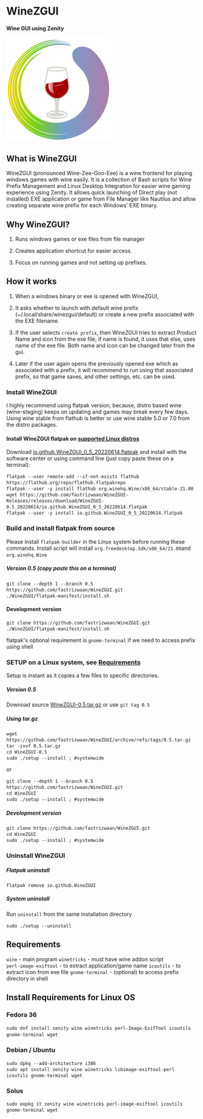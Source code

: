 # WineZGUI

#### Wine GUI using Zenity

![](https://raw.githubusercontent.com/fastrizwaan/WineZGUI/main/assets/winezgui.svg)

## What is WineZGUI

WineZGUI (pronounced Wine-Zee-Goo-Eee) is a wine frontend for playing windows games with wine easily. It is a collection of Bash scripts for Wine Prefix Management and Linux Desktop Integration for easier wine gaming experience using Zenity. It allows quick launching of Direct play (not installed) EXE application or game from File Manager like Nautilus and allow creating separate wine prefix for each Windows' EXE binary.

## Why WineZGUI?

1. Runs windows games or exe files from file manager

2. Creates application shortcut for easier access.

3. Focus on running games and not setting up prefixes.

## How it works

1. When a windows binary or exe is opened with WineZGUI, 

2. It asks whether to launch with default wine prefix (~/.local/share/winezgui/default) or create a new prefix associated with the EXE filename. 

3. If the user selects `create prefix`, then WineZGUI tries to extract Product Name and icon from the exe file, if name is found, it uses that else, uses name of the exe file. Both name and icon can be changed later from the gui.

4. Later if the user again opens the previously opened exe which as associated with a prefix, it will recommend to run using that associated prefix, so that game saves, and other settings, etc. can be used.

### Install WineZGUI

I highly recommend using flatpak version, because, distro based wine (wine-staging) keeps on updating and games may break every few days. Using wine stable from flathub is better or use wine stable 5.0 or 7.0 from the distro packages.

#### Install WineZGUI flatpak on [supported Linux distros](https://flatpak.org/setup/)

Download [io.github.WineZGUI_0_5_20220614.flatpak](https://github.com/fastrizwaan/WineZGUI-Releases/releases/download/WineZGUI-0.5_20220614/io.github.WineZGUI_0_5_20220614.flatpak) and install with the software center or using command line (just copy paste these on a terminal):

```
flatpak --user remote-add --if-not-exists flathub https://flathub.org/repo/flathub.flatpakrepo
flatpak --user -y install flathub org.winehq.Wine/x86_64/stable-21.08
wget https://github.com/fastrizwaan/WineZGUI-Releases/releases/download/WineZGUI-0.5_20220614/io.github.WineZGUI_0_5_20220614.flatpak
flatpak --user -y install io.github.WineZGUI_0_5_20220614.flatpak
```

### Build and install flatpak from source

Please install `flatpak-builder` in the Linux system before running these commands. Install script will install `org.freedesktop.Sdk/x86_64/21.08`and `org.winehq.Wine`

##### Version 0.5 (copy paste this on a terminal)

```
git clone --depth 1 --branch 0.5 https://github.com/fastrizwaan/WineZGUI.git
./WineZGUI/flatpak-manifest/install.sh
```

#### Development version

```
git clone https://github.com/fastrizwaan/WineZGUI.git
./WineZGUI/flatpak-manifest/install.sh
```

flatpak's optional requirement is `gnome-terminal` if we need to access prefix using shell

### SETUP on a Linux system, see [Requirements](https://github.com/fastrizwaan/WineZGUI#requirements)

Setup is instant as it copies a few files to specific directories.

##### Version 0.5

Downoad source [WineZGUI-0.5.tar.gz](https://github.com/fastrizwaan/WineZGUI/archive/refs/tags/0.5.tar.gz) or use `git tag 0.5`

##### Using tar.gz

```
wget https://github.com/fastrizwaan/WineZGUI/archive/refs/tags/0.5.tar.gz
tar -zxvf 0.5.tar.gz
cd WineZGUI-0.5
sudo ./setup --install ; #systemwide
```

or 

```
git clone --depth 1 --branch 0.5 https://github.com/fastrizwaan/WineZGUI.git
cd WineZGUI
sudo ./setup --install ; #systemwide
```

##### Development version

```
git clone https://github.com/fastrizwaan/WineZGUI.git
cd WineZGUI
sudo ./setup --install ; #systemwide
```

### Uninstall WineZGUI

##### Flatpak uninstall

```
flatpak remove io.github.WineZGUI
```

##### System  uninstall

Run `uninstall` from the same installation directory 

```
sudo ./setup --uninstall
```

## Requirements

`wine` - main program
`winetricks` - must have wine addon script
`perl‑image‑exiftool` - to extract application/game name
`icoutils` - to extract icon from exe file
`gnome-terminal` - (optional) to access prefix directory in shell

## Install Requirements for Linux OS

### Fedora 36

`sudo dnf install zenity wine winetricks perl-Image-ExifTool icoutils gnome-terminal wget`

### Debian / Ubuntu

```
sudo dpkg --add-architecture i386
sudo apt install zenity wine winetricks libimage-exiftool-perl icoutils gnome-terminal wget
```

### Solus

```
sudo eopkg it zenity wine winetricks perl-image-exiftool icoutils gnome-terminal wget
```
